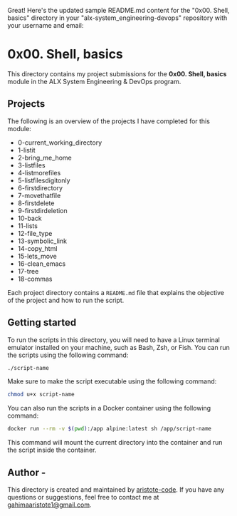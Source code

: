 Great! Here's the updated sample README.md content for the "0x00. Shell, basics" directory in your "alx-system_engineering-devops" repository with your username and email:

# 0x00. Shell, basics

This directory contains my project submissions for the **0x00. Shell, basics** module in the ALX System Engineering & DevOps program.

## Projects

The following is an overview of the projects I have completed for this module:

- 0-current_working_directory
- 1-listit
- 2-bring_me_home
- 3-listfiles
- 4-listmorefiles
- 5-listfilesdigitonly
- 6-firstdirectory
- 7-movethatfile
- 8-firstdelete
- 9-firstdirdeletion
- 10-back
- 11-lists
- 12-file_type
- 13-symbolic_link
- 14-copy_html
- 15-lets_move
- 16-clean_emacs
- 17-tree
- 18-commas

Each project directory contains a `README.md` file that explains the objective of the project and how to run the script.

## Getting started

To run the scripts in this directory, you will need to have a Linux terminal emulator installed on your machine, such as Bash, Zsh, or Fish. You can run the scripts using the following command:

```bash
./script-name
```

Make sure to make the script executable using the following command:

```bash
chmod u+x script-name
```

You can also run the scripts in a Docker container using the following command:

```bash
docker run --rm -v $(pwd):/app alpine:latest sh /app/script-name
```

This command will mount the current directory into the container and run the script inside the container.

## Author -

This directory is created and maintained by [aristote-code](https://github.com/aristote-code). If you have any questions or suggestions, feel free to contact me at [gahimaaristote1@gmail.com](mailto:gahimaaristote1@gmail.com).
